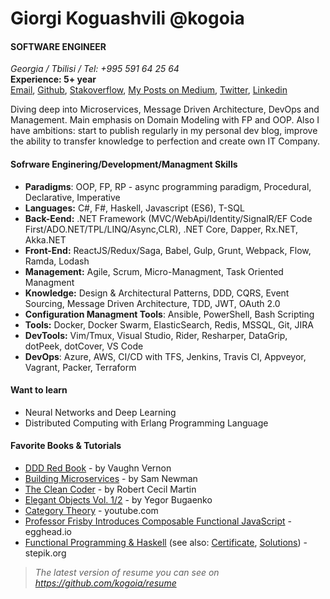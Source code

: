 # Giorgi Koguashvili @kogoia 

#### SOFTWARE ENGINEER

*Georgia / Tbilisi / Tel: +995 591 64 25 64* <br/>
**Experience: 5+ year** <br/>
[Email](mailto:kogo27@gmail.com), [Github](https://github.com/kogoia), [Stakoverflow](https://stackoverflow.com/users/5200896/kogoia), [My Posts on Medium](https://medium.com/@kogoia), [Twitter](https://twitter.com/kogo1a), [Linkedin](https://www.linkedin.com/in/giorgi-koguashvili)

Diving deep into Microservices, Message Driven Architecture, DevOps and Management. Main emphasis on Domain Modeling with FP and OOP. Also I have ambitions: start to publish regularly in my personal dev blog, improve the ability to transfer knowledge to perfection and create own IT Company.

#### Sofrware Enginering/Development/Managment Skills

 - **Paradigms**: OOP, FP, RP - async programming paradigm, Procedural, Declarative, Imperative
 - **Languages:** C#, F#, Haskell, Javascript (ES6), T-SQL
 - **Back-Eend:** .NET Framework (MVC/WebApi/Identity/SignalR/EF Code First/ADO.NET/TPL/LINQ/Async,CLR), .NET Core, Dapper, Rx.NET, Akka.NET
 - **Front-End:** ReactJS/Redux/Saga, Babel, Gulp, Grunt, Webpack, Flow, Ramda, Lodash
 - **Management:** Agile, Scrum, Micro-Managment, Task Oriented Managment 
 - **Knowledge:**  Design & Architectural Patterns, DDD, CQRS, Event Sourcing, Message Driven Architecture, TDD, JWT, OAuth 2.0
 - **Configuration Managment Tools**: Ansible, PowerShell, Bash Scripting
 - **Tools:** Docker, Docker Swarm, ElasticSearch, Redis, MSSQL, Git, JIRA
 - **DevTools:** Vim/Tmux, Visual Studio, Rider, Resharper, DataGrip, dotPeek, dotCover, VS Code
 - **DevOps**: Azure, AWS, CI/CD with TFS, Jenkins, Travis CI, Appveyor, Vagrant, Packer, Terraform 

#### Want to learn

 - Neural Networks and Deep Learning
 - Distributed Computing with Erlang Programming Language 
 
#### Favorite Books & Tutorials

* [DDD Red Book](https://g.co/kgs/HcmgUd) - by Vaughn Vernon 
* [Building Microservices](https://g.co/kgs/EkbKx1) - by Sam Newman 
* [The Clean Coder](https://g.co/kgs/C8M5Fq) - by Robert Cecil Martin
* [Elegant Objects Vol. 1/2](https://g.co/kgs/8oChQa) - by Yegor Bugaenko
* [Category Theory](https://www.youtube.com/watch?v=I8LbkfSSR58&list=PLbgaMIhjbmEnaH_LTkxLI7FMa2HsnawM_) - youtube.com
* [Professor Frisby Introduces Composable Functional JavaScript](https://egghead.io/courses/professor-frisby-introduces-composable-functional-javascript) - egghead.io
* [Functional Programming & Haskell](https://stepik.org/course/75/syllabus) (see also: [Certificate](https://stepik.org/certificate/6b271b1181c9aba4609fa53f15e0ebfcb6210087.pdf), [Solutions](https://github.com/kogoia/HaskellSamples)) - stepik.org 

> *The latest version of resume you can see on https://github.com/kogoia/resume*
